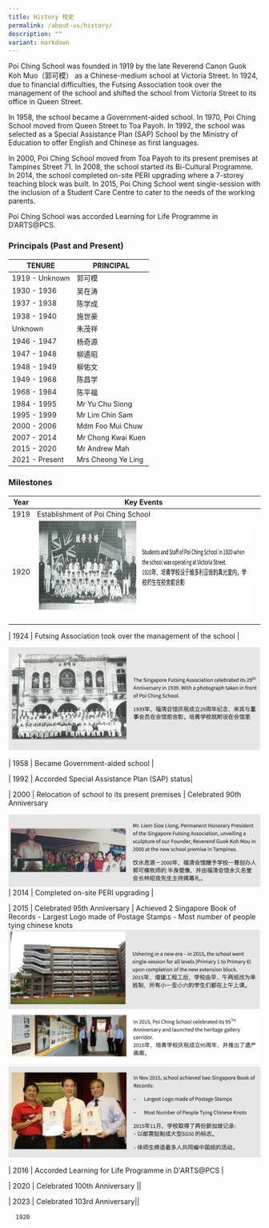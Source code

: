 ```yaml
---
title: History 校史
permalink: /about-us/history/
description: ""
variant: markdown
---
```

Poi Ching School was founded in 1919 by the late Reverend Canon Guok Koh Muo（郭可模） as a Chinese-medium school at Victoria Street. In 1924, due to financial difficulties, the Futsing Association took over the management of the school and shifted the school from Victoria Street to its office in Queen Street.

In 1958, the school became a Government-aided school. In 1970, Poi Ching School moved from Queen Street to Toa Payoh. In 1992, the school was selected as a Special Assistance Plan (SAP) School by the Ministry of Education to offer English and Chinese as first languages.

In 2000, Poi Ching School moved from Toa Payoh to its present premises at Tampines Street 71. In 2008, the school started its Bi-Cultural Programme. In 2014, the school completed on-site PERI upgrading where a 7-storey teaching block was built. In 2015, Poi Ching School went single-session with the inclusion of a Student Care Centre to cater to the needs of the working parents.

Poi Ching School was accorded Learning for Life Programme in D’ARTS@PCS.

### **Principals (Past and Present)**


| **TENURE**      | **PRINCIPAL**        |
|-----------------|----------------------|
|  1919 - Unknown    |  郭可模  |
|  1930 - 1936   |  吴在涛       |
|  1937 - 1938    |  陈学成  |
|  1938 - 1940    |  施世豪     |
|  Unknown    |  朱茂祥     |
|  1946 - 1947    |  杨奇源    |
|  1947 - 1948    |  柳遹昭  |
|  1948 - 1949    |  柳佑文   |
|  1949 - 1968    | 陈昌学   |
|  1968 - 1984    |  陈平福    |
|  1984 - 1995    |  Mr Yu Chu Siong   |
|  1995 - 1999    | Mr Lim Chin Sam    |
|  2000 - 2006    | Mdm Foo Mui Chuw  |
|  2007 - 2014    | Mr Chong Kwai Kuen    |
|  2015 - 2020    | Mr Andrew Mah   |
|  2021 - Present |  Mrs Cheong Ye Ling |



### Milestones

| Year | Key Events |  |
| -------- | -------- | -------- |
| 1919   | Establishment of Poi Ching School     |
| 1920   | <img style="width:750px; height: 200px" src="/images/history1.png">    |

  

| 1924  |   Futsing Association took over the management of the school  |

![](/images/history2.png)

| 1958  |   Became Government-aided school  |

| 1992  |   Accorded Special Assistance Plan (SAP) status|


| 2000  |   Relocation of school to its present premises  |
                 Celebrated 90th Anniversary

![](/images/history3.png)
| 2014  |   Completed on-site PERI upgrading |

| 2015  |   Celebrated 95th Anniversary  |
            Achieved 2 Singapore Book of Records
						- Largest Logo made of Postage Stamps
						- Most number of people tying chinese knots
						![](/images/history5.png)
![](/images/history6.png)
![](/images/history7.png)

| 2016  |   Accorded Learning for Life Programme in D'ARTS@PCS |

| 2020  |   Celebrated 100th Anniversary ||

| 2023  |   Celebrated 103rd Anniversary||


      1920
      
  